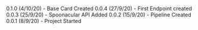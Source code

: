 0.1.0 (4/10/20) - Base Card Created
0.0.4 (27/9/20) - First Endpoint created
0.0.3 (25/9/20) - Spoonacular API Added
0.0.2 (15/9/20) - Pipeline Created
0.0.1 (8/9/20) - Project Started